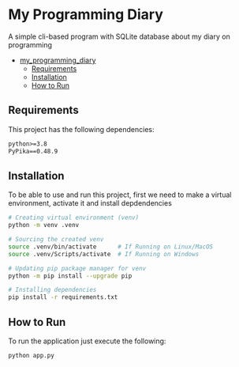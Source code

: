 # My Programming Diary

A simple cli-based program with SQLite database about my diary on programming

- [my_programming_diary](#my_programming_diary)
  - [Requirements](#requirements)
  - [Installation](#installation)
  - [How to Run](#how-to-run)

## Requirements

This project has the following dependencies:

```txt
python>=3.8
PyPika==0.48.9
```

## Installation

To be able to use and run this project, first we need to make a virtual environment, activate it and install depdendencies

```bash
# Creating virtual environment (venv)
python -m venv .venv

# Sourcing the created venv
source .venv/bin/activate      # If Running on Linux/MacOS
source .venv/Scripts/activate  # If Running on Windows

# Updating pip package manager for venv
python -m pip install --upgrade pip

# Installing dependencies
pip install -r requirements.txt
```

## How to Run

To run the application just execute the following:

```bash
python app.py
```
